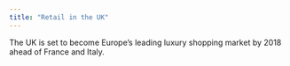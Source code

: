 ```yaml
---
title: "Retail in the UK"
---
```


The UK is set to become Europe’s leading luxury shopping market by 2018 ahead of France and Italy. 
